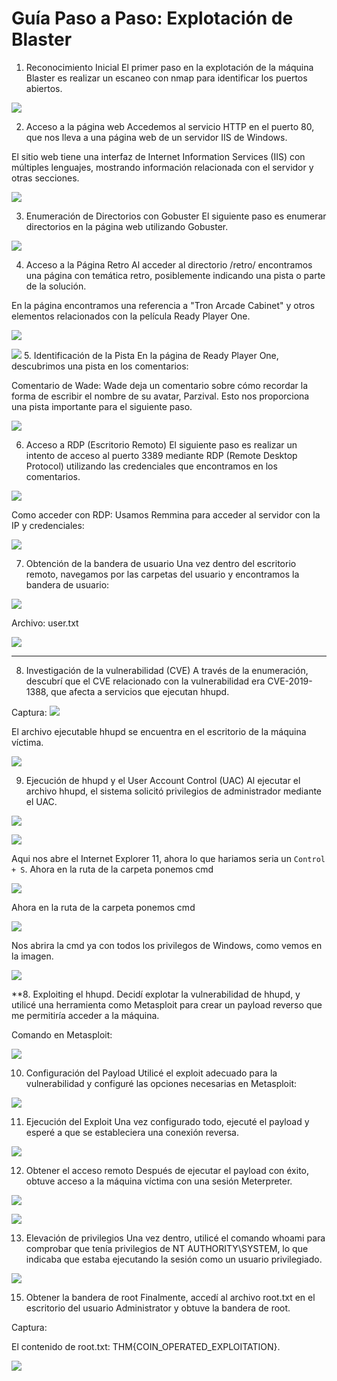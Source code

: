 # **Guía Paso a Paso: Explotación de Blaster**
 
 1. Reconocimiento Inicial
 El primer paso en la explotación de la máquina Blaster es realizar un escaneo con nmap para identificar los puertos abiertos.
 
 ![](Imagenes/1.png)
 
 2. Acceso a la página web
 Accedemos al servicio HTTP en el puerto 80, que nos lleva a una página web de un servidor IIS de Windows.
 
 El sitio web tiene una interfaz de Internet Information Services (IIS) con múltiples lenguajes, mostrando información relacionada con el servidor y otras secciones.
 
 ![](Imagenes/2.png)
 
 3. Enumeración de Directorios con Gobuster
 El siguiente paso es enumerar directorios en la página web utilizando Gobuster.
 
 
 ![](Imagenes/3.png)
 
 4. Acceso a la Página Retro
 Al acceder al directorio /retro/ encontramos una página con temática retro, posiblemente indicando una pista o parte de la solución.
 
 En la página encontramos una referencia a "Tron Arcade Cabinet" y otros elementos relacionados con la película Ready Player One.
 
 ![](Imagenes/4.png)
 
 ![](Imagenes/5.png)
 5. Identificación de la Pista
 En la página de Ready Player One, descubrimos una pista en los comentarios:
 
 Comentario de Wade: Wade deja un comentario sobre cómo recordar la forma de escribir el nombre de su avatar, Parzival.
 Esto nos proporciona una pista importante para el siguiente paso.
 
 ![](Imagenes/6.png)
 
 6. Acceso a RDP (Escritorio Remoto)
 El siguiente paso es realizar un intento de acceso al puerto 3389 mediante RDP (Remote Desktop Protocol) utilizando las credenciales que encontramos en los comentarios.
 
 ![](Imagenes/7.png)
 
 Como acceder con RDP: Usamos Remmina para acceder al servidor con la IP y credenciales:
 
 ![](Imagenes/8.png)
 
 7. Obtención de la bandera de usuario
 Una vez dentro del escritorio remoto, navegamos por las carpetas del usuario y encontramos la bandera de usuario:
 
 ![](Imagenes/9.png)
 
 Archivo: user.txt
 
 ![](Imagenes/10.png)
 
 ---
 
 8. Investigación de la vulnerabilidad (CVE) A través de la enumeración, descubrí que el CVE relacionado con la vulnerabilidad era CVE-2019-1388, que afecta a servicios que ejecutan hhupd.
 
 Captura:
 ![](Imagenes/11.png)
 
 El archivo ejecutable hhupd se encuentra en el escritorio de la máquina víctima.
 
 ![](Imagenes/12.png)
 
 9. Ejecución de hhupd y el User Account Control (UAC) Al ejecutar el archivo hhupd, el sistema solicitó privilegios de administrador mediante el UAC. 
 
 ![](Imagenes/13.png)
 
 ![](Imagenes/14.png)
 
 
 Aqui nos abre el Internet Explorer 11, ahora lo que hariamos seria un `Control + S`. Ahora en la ruta de la carpeta ponemos cmd
 
 ![](Imagenes/15.png)
 
 Ahora en la ruta de la carpeta ponemos cmd
 
 ![](Imagenes/16.png)
 
 Nos abrira la cmd ya con todos los privilegos de Windows, como vemos en la imagen.
 
 ![](Imagenes/17.png)
 
 **8. Exploiting el hhupd. Decidí explotar la vulnerabilidad de hhupd, y utilicé una herramienta como Metasploit para crear un payload reverso que me permitiría acceder a la máquina.
 
 Comando en Metasploit:
 
 
 ![](Imagenes/19.png)
 
 10. Configuración del Payload Utilicé el exploit adecuado para la vulnerabilidad y configuré las opciones necesarias en Metasploit:
 
 ![](Imagenes/20.png)
 
 11. Ejecución del Exploit Una vez configurado todo, ejecuté el payload y esperé a que se estableciera una conexión reversa.
 
 ![](Imagenes/21.png)
 
 12. Obtener el acceso remoto Después de ejecutar el payload con éxito, obtuve acceso a la máquina víctima con una sesión Meterpreter.
 
 ![](Imagenes/22.png)
 
 ![](Imagenes/23.png)
 
 13. Elevación de privilegios Una vez dentro, utilicé el comando whoami para comprobar que tenía privilegios de NT AUTHORITY\SYSTEM, lo que indicaba que estaba ejecutando la sesión como un usuario privilegiado.
 
 ![](Imagenes/17.png)
 
 15. Obtener la bandera de root Finalmente, accedí al archivo root.txt en el escritorio del usuario Administrator y obtuve la bandera de root.
 
 Captura:
 
 El contenido de root.txt: THM{COIN_OPERATED_EXPLOITATION}.
 
 ![](Imagenes/18.png)
